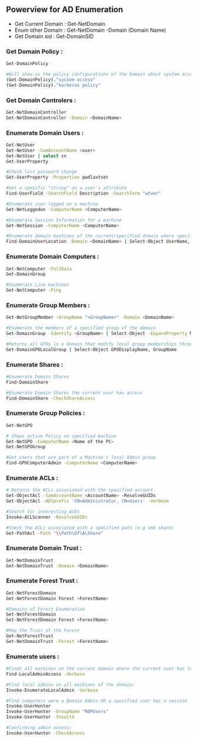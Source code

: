 ## Powerview for AD Enumeration
* Get Current Domain : Get-NetDomain
* Enum other Domain : Get-NetDomain -Domain (Domain Name)
* Get Domain sid : Get-DomainSID

### Get Domain Policy : 
```bash
Get-DomainPolicy

#Will show us the policy configurations of the Domain about system access or kerberos.
(Get-DomainPolicy)."system access"
(Get-DomainPolicy)."kerberos policy"
```

### Get Domain Controlers :
```bash
Get-NetDomainController
Get-NetDomainController -Domain <DomainName>
```

### Enumerate Domain Users :
```bash 
Get-NetUser
Get-NetUser -SamAccountName <user> 
Get-NetUser | select cn
Get-UserProperty

#Check last password change
Get-UserProperty -Properties pwdlastset

#Get a spesific "string" on a user's attribute
Find-UserField -SearchField Description -SearchTerm "wtver"

#Enumerate user logged on a machine
Get-NetLoggedon -ComputerName <ComputerName>

#Enumerate Session Information for a machine
Get-NetSession -ComputerName <ComputerName>

#Enumerate domain machines of the current/specified domain where specific users are logged into
Find-DomainUserLocation -Domain <DomainName> | Select-Object UserName, SessionFromName
```

 ### Enumerate Domain Computers :
```bash 
Get-NetComputer -FullData
Get-DomainGroup

#Enumerate Live machines 
Get-NetComputer -Ping
```

### Enumerate Group Members :
```bash
Get-NetGroupMember -GroupName "<GroupName>" -Domain <DomainName>

#Enumerate the members of a specified group of the domain
Get-DomainGroup -Identity <GroupName> | Select-Object -ExpandProperty Member

#Returns all GPOs in a domain that modify local group memberships through Restricted Groups or Group Policy Preferences
Get-DomainGPOLocalGroup | Select-Object GPODisplayName, GroupName
```

### Enumerate Shares :
```bash
#Enumerate Domain Shares
Find-DomainShare

#Enumerate Domain Shares the current user has access
Find-DomainShare -CheckShareAccess
```

### Enumerate Group Policies :
```bash
Get-NetGPO

# Shows active Policy on specified machine
Get-NetGPO -ComputerName <Name of the PC>
Get-NetGPOGroup

#Get users that are part of a Machine's local Admin group
Find-GPOComputerAdmin -ComputerName <ComputerName>
```

### Enumerate ACLs :
```bash 
# Returns the ACLs associated with the specified account
Get-ObjectAcl -SamAccountName <AccountName> -ResolveGUIDs
Get-ObjectAcl -ADSprefix 'CN=Administrator, CN=Users' -Verbose

#Search for interesting ACEs
Invoke-ACLScanner -ResolveGUIDs

#Check the ACLs associated with a specified path (e.g smb share)
Get-PathAcl -Path "\\Path\Of\A\Share"
```

### Enumerate Domain Trust :
```bash
Get-NetDomainTrust
Get-NetDomainTrust -Domain <DomainName>
```

### Enumerate Forest Trust :
```bash
Get-NetForestDomain
Get-NetForestDomain Forest <ForestName>

#Domains of Forest Enumeration
Get-NetForestDomain
Get-NetForestDomain Forest <ForestName>

#Map the Trust of the Forest
Get-NetForestTrust
Get-NetDomainTrust -Forest <ForestName>
```

### Enumerate users :
```bash
#Finds all machines on the current domain where the current user has local admin access
Find-LocalAdminAccess -Verbose

#Find local admins on all machines of the domain:
Invoke-EnumerateLocalAdmin -Verbose

#Find computers were a Domain Admin OR a spesified user has a session
Invoke-UserHunter
Invoke-UserHunter -GroupName "RDPUsers"
Invoke-UserHunter -Stealth

#Confirming admin access:
Invoke-UserHunter -CheckAccess
```
